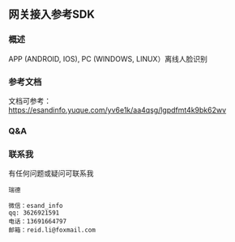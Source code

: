 网关接入参考SDK
---
### 概述
APP (ANDROID, IOS), PC (WINDOWS, LINUX）离线人脸识别

### 参考文档
文档可参考：https://esandinfo.yuque.com/yv6e1k/aa4qsg/lgpdfmt4k9bk62wv

### Q&A

### 联系我
有任何问题或疑问可联系我
```
瑞德

微信：esand_info
qq: 3626921591
电话：13691664797
邮箱：reid.li@foxmail.com
```
